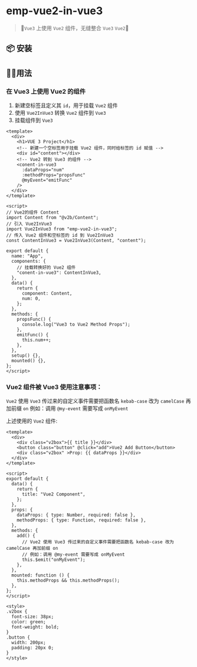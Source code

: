 # emp-vue2-in-vue3

> 👀`Vue3` 上使用 `Vue2` 组件，无缝整合 `Vue3` `Vue2`👯

## 📦 安装

## 👨‍💻用法
### 在 Vue3 上使用 Vue2 的组件
1. 新建空标签且定义其 `id`，用于挂载 `Vue2` 组件
2. 使用 `Vue2InVue3` 转换 `Vue2` 组件到 `Vue3`
3. 挂载组件到 `Vue3`

```vue
<template>
  <div>
    <h1>VUE 3 Project</h1>
    <!-- 新建一个空标签用于挂载 Vue2 组件，同时给标签的 id 赋值 -->
    <div id="content"></div>
    <!-- Vue2 转到 Vue3 的组件 -->
    <conent-in-vue3
      :dataProps="num"
      :methodProps="propsFunc"
      @myEvent="emitFunc"
    />
  </div>
</template>

<script>
// Vue2的组件 Content
import Content from "@v2b/Content";
// 引入 Vue2InVue3
import Vue2InVue3 from "emp-vue2-in-vue3";
// 传入 Vue2 组件和空标签的 id 到 Vue2InVue3
const ContentInVue3 = Vue2InVue3(Content, "content");

export default {
  name: "App",
  components: {
    // 挂载转换好的 Vue2 组件
    "conent-in-vue3": ContentInVue3,
  },
  data() {
    return {
      component: Content,
      num: 0,
    };
  },
  methods: {
    propsFunc() {
      console.log("Vue3 to Vue2 Method Props");
    },
    emitFunc() {
      this.num++;
    },
  },
  setup() {},
  mounted() {},
};
</script>
```

### Vue2 组件被 Vue3 使用注意事项：
`Vue2` 使用 `Vue3` 传过来的自定义事件需要把函数名 `kebab-case` 改为 `camelCase` 再加前缀 `on`
例如：调用 `@my-event` 需要写成 `onMyEvent`

上述使用的 `Vue2` 组件:
```vue
<template>
  <div>
    <div class="v2box">{{ title }}</div>
    <button class="button" @click="add">Vue2 Add Button</button>
    <div class="v2box" >Prop: {{ dataProps }}</div>
  </div>
</template>

<script>
export default {
  data() {
    return {
      title: "Vue2 Component",
    };
  },
  props: {
    dataProps: { type: Number, required: false },
    methodProps: { type: Function, required: false },
  },
  methods: {
    add() {
      // Vue2 使用 Vue3 传过来的自定义事件需要把函数名 kebab-case 改为 camelCase 再加前缀 on
      // 例如：调用 @my-event 需要写成 onMyEvent
      this.$emit("onMyEvent");
    },
  },
  mounted: function () {
    this.methodProps && this.methodProps();
  },
};
</script>

<style>
.v2box {
  font-size: 38px;
  color: green;
  font-weight: bold;
}
.button {
  width: 200px;
  padding: 20px 0;
}
</style>
```
